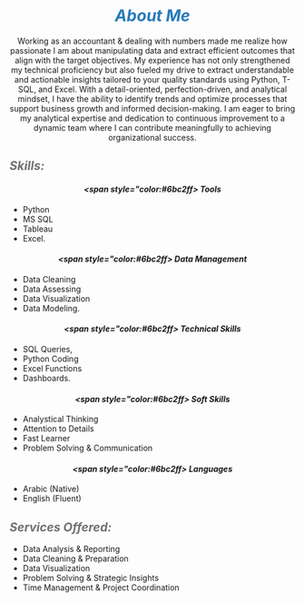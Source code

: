 # ***<center><span style="color:#267CB9"> About Me </span></center>***
<center> Working as an accountant & dealing with numbers made me realize how passionate I am about manipulating data and extract efficient outcomes that align with the target objectives.
My experience has not only strengthened my technical proficiency but also fueled my drive to extract understandable and actionable insights tailored to your quality standards using Python, T-SQL, and Excel. With a detail-oriented, perfection-driven, and analytical mindset, I have the ability to identify trends and optimize processes that support business growth and informed decision-making.
I am eager to bring my analytical expertise and dedication to continuous improvement to a dynamic team where I can contribute meaningfully to achieving organizational success.</center>


## ***<span style="color:#727272"> Skills: </span>***
#### ***<center><span style="color:#6bc2ff> Tools </span></center>***
- Python
- MS SQL
- Tableau
- Excel.
#### ***<center><span style="color:#6bc2ff> Data Management </span></center>***
- Data Cleaning
- Data Assessing
- Data Visualization
- Data Modeling.
#### ***<center><span style="color:#6bc2ff> Technical Skills </span></center>***
- SQL Queries,
- Python Coding
- Excel Functions
- Dashboards.
#### ***<center><span style="color:#6bc2ff> Soft Skills </span></center>***
- Analystical Thinking
- Attention to Details
- Fast Learner
- Problem Solving & Communication
#### ***<center><span style="color:#6bc2ff> Languages </span></center>***
- Arabic (Native)
- English (Fluent)

## ***<span style="color:#727272"> Services Offered: </span>***
- Data Analysis & Reporting
- Data Cleaning & Preparation
- Data Visualization
- Problem Solving & Strategic Insights
- Time Management & Project Coordination
  

